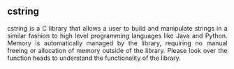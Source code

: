 ## cstring

<p align="justify">
cstring is a C library that allows a user to build and manipulate strings in a similar fashion to high level programming languages like Java and Python. Memory is automatically managed by the library, requiring no manual freeing or allocation of memory outside of the library. Please look over the function heads to understand the functionality of the library.
</p>
